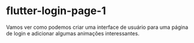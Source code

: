 # flutter-login-page-1
 Vamos ver como podemos criar uma interface de usuário para uma página de login e adicionar algumas animações interessantes.
